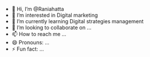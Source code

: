 - 👋 Hi, I’m @Raniahatta
- 👀 I’m interested in Digital marketing
- 🌱 I’m currently learning Digital strategies management
- 💞️ I’m looking to collaborate on ...
- 📫 How to reach me ...
- 😄 Pronouns: ...
- ⚡ Fun fact: ...

<!---
Raniahatta/Raniahatta is a ✨ special ✨ repository because its `README.md` (this file) appears on your GitHub profile.
You can click the Preview link to take a look at your changes.
--->
